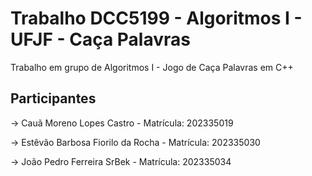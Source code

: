 # Trabalho DCC5199 - Algoritmos I - UFJF - Caça Palavras
Trabalho em grupo de Algoritmos I - Jogo de Caça Palavras em C++

## Participantes
-> Cauã Moreno Lopes Castro - Matrícula: 202335019

-> Estêvão Barbosa Fiorilo da Rocha - Matrícula: 202335030

-> João Pedro Ferreira SrBek - Matrícula: 202335034
